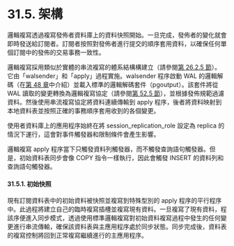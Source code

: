 # 31.5. 架構

邏輯複寫透過複寫發佈者資料庫上的資料快照開始。一旦完成，發佈者的變化就會即時發送給訂閱者。訂閱者按照對發佈者進行提交的順序套用資料，以確保任何單個訂閱中的發佈的交易事務一致性。

邏輯複寫採用類似於實體的串流複寫的體系結構構建立（請參閱[第 26.2.5 節](../26.-high-availability-load-balancing-and-replication/26.2.-log-shipping-standby-servers.md#26-2-5-streaming-replication)）。 它由「walsender」和「apply」過程實施。walsender 程序啟動 WAL 的邏輯解碼（在[第 48 章](../../server-programming/48.-logical-decoding.md)中介紹）並載入標準的邏輯解碼套件（pgoutput）。該套件將從 WAL 讀取的變更轉換為邏輯複寫協定（請參閱[第 52.5 節](../../vii.-zi-liao-ku-jin-jie/52.-frontend-backend-protocol/52.5.-logical-streaming-replication-protocol.md)），並根據發佈規範過濾資料。然後使用串流複寫協定將資料連續傳輸到 apply 程序，後者將資料映射到本地資料表並按照正確的事務順序套用收到的各個變更。

使用者資料庫上的應用程序始終在將 session\_replication\_role 設定為 replica 的情況下運行，這會對事件觸發器和限制條件會產生影響。

邏輯複寫 apply 程序當下只觸發資料列觸發器，而不觸發查詢語句觸發器。但是，初始資料表同步會像 COPY 指令一樣執行，因此會觸發 INSERT 的資料列和查詢語句觸發器。

#### 31.5.1. 初始快照

現有訂閱資料表中的初始資料被快照並複寫到特殊型別的 apply 程序的平行程序中。此過程將建立自己的臨時複寫插槽並複寫現有資料。一旦複寫了現有資料，程該序便進入同步模式，透過使用標準邏輯複寫對初始資料複寫過程中發生的任何變更進行串流傳輸，確保該資料表與主應用程序處於同步狀態。同步完成後，資料表的複寫控制將回到正常複寫繼續進行的主應用程序。

